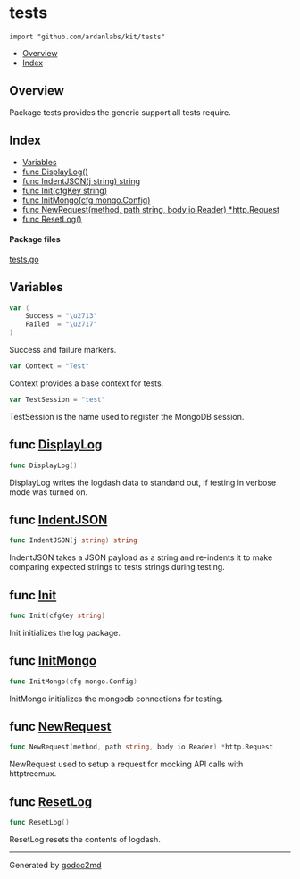 

# tests
`import "github.com/ardanlabs/kit/tests"`

* [Overview](#pkg-overview)
* [Index](#pkg-index)

## <a name="pkg-overview">Overview</a>
Package tests provides the generic support all tests require.




## <a name="pkg-index">Index</a>
* [Variables](#pkg-variables)
* [func DisplayLog()](#DisplayLog)
* [func IndentJSON(j string) string](#IndentJSON)
* [func Init(cfgKey string)](#Init)
* [func InitMongo(cfg mongo.Config)](#InitMongo)
* [func NewRequest(method, path string, body io.Reader) *http.Request](#NewRequest)
* [func ResetLog()](#ResetLog)


#### <a name="pkg-files">Package files</a>
[tests.go](/src/github.com/ardanlabs/kit/tests/tests.go) 



## <a name="pkg-variables">Variables</a>
``` go
var (
    Success = "\u2713"
    Failed  = "\u2717"
)
```
Success and failure markers.

``` go
var Context = "Test"
```
Context provides a base context for tests.

``` go
var TestSession = "test"
```
TestSession is the name used to register the MongoDB session.



## <a name="DisplayLog">func</a> [DisplayLog](/src/target/tests.go?s=887:904#L33)
``` go
func DisplayLog()
```
DisplayLog writes the logdash data to standand out, if testing in verbose mode
was turned on.



## <a name="IndentJSON">func</a> [IndentJSON](/src/target/tests.go?s=1915:1947#L76)
``` go
func IndentJSON(j string) string
```
IndentJSON takes a JSON payload as a string and re-indents it to make
comparing expected strings to tests strings during testing.



## <a name="Init">func</a> [Init](/src/target/tests.go?s=1013:1037#L42)
``` go
func Init(cfgKey string)
```
Init initializes the log package.



## <a name="InitMongo">func</a> [InitMongo](/src/target/tests.go?s=1316:1348#L56)
``` go
func InitMongo(cfg mongo.Config)
```
InitMongo initializes the mongodb connections for testing.



## <a name="NewRequest">func</a> [NewRequest](/src/target/tests.go?s=1594:1660#L65)
``` go
func NewRequest(method, path string, body io.Reader) *http.Request
```
NewRequest used to setup a request for mocking API calls with httptreemux.



## <a name="ResetLog">func</a> [ResetLog](/src/target/tests.go?s=749:764#L27)
``` go
func ResetLog()
```
ResetLog resets the contents of logdash.








- - -
Generated by [godoc2md](http://godoc.org/github.com/davecheney/godoc2md)
